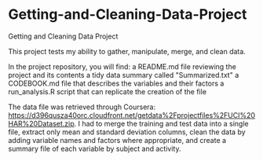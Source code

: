 # Getting-and-Cleaning-Data-Project
Getting and Cleaning Data Project

This project tests my ability to gather, manipulate, merge, and clean data.

In the project repository, you will find:
  a README.md file reviewing the project and its contents
  a tidy data summary called "Summarized.txt"
  a CODEBOOK.md file that describes the variables and their factors
  a run_analysis.R script that can replicate the creation of the file
  
The data file was retrieved through Coursera: https://d396qusza40orc.cloudfront.net/getdata%2Fprojectfiles%2FUCI%20HAR%20Dataset.zip.
I had to merge the training and test data into a single file, extract only mean and standard deviation columns, clean the data by adding variable names and factors where appropriate, and create a summary file of each variable by subject and activity.
